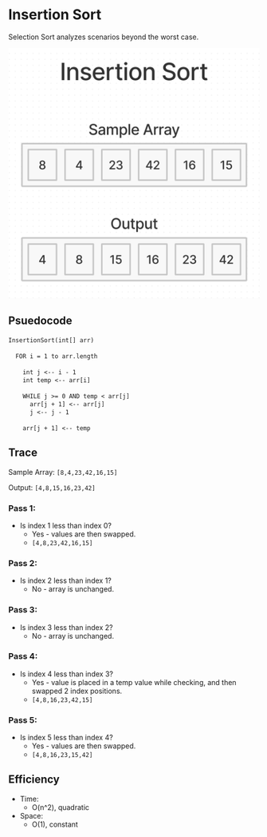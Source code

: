 # Insertion Sort

Selection Sort analyzes scenarios beyond the worst case.

![Insertion Sort](./insertion-sort.png)

## Psuedocode

```plaintext
InsertionSort(int[] arr)

  FOR i = 1 to arr.length

    int j <-- i - 1
    int temp <-- arr[i]

    WHILE j >= 0 AND temp < arr[j]
      arr[j + 1] <-- arr[j]
      j <-- j - 1

    arr[j + 1] <-- temp
```

## Trace

Sample Array: `[8,4,23,42,16,15]`

Output: `[4,8,15,16,23,42]`

### Pass 1:

- Is index 1 less than index 0?
  - Yes - values are then swapped.
  - `[4,8,23,42,16,15]`

### Pass 2:

- Is index 2 less than index 1?
  - No - array is unchanged.

### Pass 3:

- Is index 3 less than index 2?
  - No - array is unchanged.

### Pass 4:

- Is index 4 less than index 3?
  - Yes - value is placed in a temp value while checking, and then swapped 2 index positions.
  - `[4,8,16,23,42,15]`

### Pass 5:

- Is index 5 less than index 4?
  - Yes - values are then swapped.
  - `[4,8,16,23,15,42]`

## Efficiency

- Time:
  - O(n^2), quadratic
- Space:
  - O(1), constant
